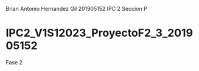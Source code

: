 Brian Antonio Hernandez Gil
201905152
IPC 2 Seccion P
# IPC2_V1S12023_ProyectoF2_3_201905152
Fase 2
